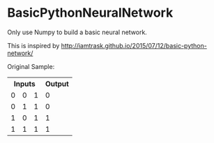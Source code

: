 # BasicPythonNeuralNetwork
Only use Numpy to build a basic neural network.

This is inspired by http://iamtrask.github.io/2015/07/12/basic-python-network/

Original Sample:

<table>
  <tbody><tr>
    <th colspan="3">Inputs</th>
    <th >Output</th>
  </tr>
  <tr>
    <td >0</td>
    <td>0</td>
    <td>1</td>
    <td>0</td>
  </tr>
  <tr>
    <td>0</td>
    <td>1</td>
    <td>1</td>
    <td>0</td>
  </tr>
  <tr>
    <td>1</td>
    <td>0</td>
    <td>1</td>
    <td>1</td>
  </tr>
  <tr>
    <td>1</td>
    <td>1</td>
    <td>1</td>
    <td>1</td>
  </tr>
</tbody></table>
